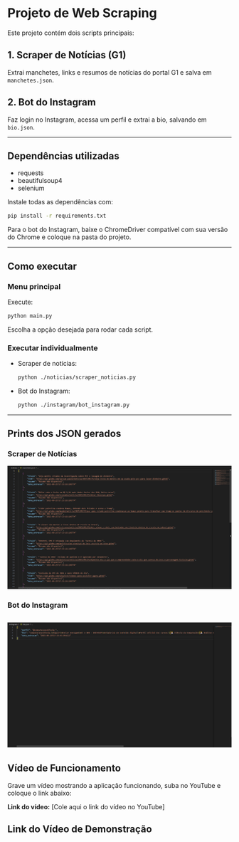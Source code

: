 


# Projeto de Web Scraping

Este projeto contém dois scripts principais:

## 1. Scraper de Notícias (G1)
Extrai manchetes, links e resumos de notícias do portal G1 e salva em `manchetes.json`.

## 2. Bot do Instagram
Faz login no Instagram, acessa um perfil e extrai a bio, salvando em `bio.json`.

---

## Dependências utilizadas
- requests
- beautifulsoup4
- selenium

Instale todas as dependências com:
```bash
pip install -r requirements.txt
```

Para o bot do Instagram, baixe o ChromeDriver compatível com sua versão do Chrome e coloque na pasta do projeto.

---

## Como executar

### Menu principal
Execute:
```bash
python main.py
```
Escolha a opção desejada para rodar cada script.

### Executar individualmente
- Scraper de notícias:
  ```bash
  python ./noticias/scraper_noticias.py
  ```
- Bot do Instagram:
  ```bash
  python ./instagram/bot_instagram.py
  ```

---

## Prints dos JSON gerados

### Scraper de Notícias
![manchetes.json](./docs/imgs/noticias.png)

### Bot do Instagram
![bio.json](./docs/imgs/bio.png)
---

## Vídeo de Funcionamento

Grave um vídeo mostrando a aplicação funcionando, suba no YouTube e coloque o link abaixo:

**Link do vídeo:** [Cole aqui o link do vídeo no YouTube]

## Link do Vídeo de Demonstração


